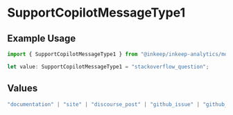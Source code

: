 # SupportCopilotMessageType1

## Example Usage

```typescript
import { SupportCopilotMessageType1 } from "@inkeep/inkeep-analytics/models/components";

let value: SupportCopilotMessageType1 = "stackoverflow_question";
```

## Values

```typescript
"documentation" | "site" | "discourse_post" | "github_issue" | "github_discussion" | "stackoverflow_question" | "discord_forum_post" | "discord_message" | "custom_question_answer"
```
